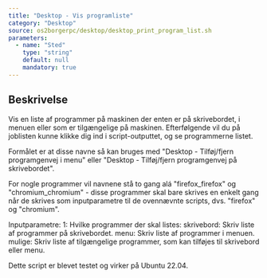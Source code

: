 ```yaml
---
title: "Desktop - Vis programliste"
category: "Desktop"
source: os2borgerpc/desktop/desktop_print_program_list.sh
parameters:
  - name: "Sted"
    type: "string"
    default: null
    mandatory: true
---
```


## Beskrivelse
Vis en liste af programmer på maskinen der enten er på skrivebordet, i menuen eller som er tilgængelige på maskinen.
Efterfølgende vil du på joblisten kunne klikke dig ind i script-outputtet, og se programmerne listet.

Formålet er at disse navne så kan bruges med "Desktop - Tilføj/fjern programgenvej i menu" eller "Desktop - Tilføj/fjern programgenvej på skrivebordet".

For nogle programmer vil navnene stå to gang alá "firefox_firefox" og "chromium_chromium" - disse programmer skal bare skrives en enkelt gang når de skrives som inputparametre til de ovennævnte scripts, dvs. "firefox" og "chromium".

Inputparametre:
1: Hvilke programmer der skal listes:
   skrivebord: Skriv liste af programmer på skrivebordet.
   menu: Skriv liste af programmer i menuen.
   mulige: Skriv liste af tilgængelige programmer, som kan tilføjes til skrivebord eller menu.

Dette script er blevet testet og virker på Ubuntu 22.04.